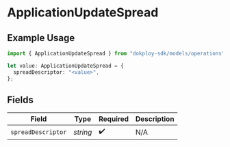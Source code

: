 # ApplicationUpdateSpread

## Example Usage

```typescript
import { ApplicationUpdateSpread } from "dokploy-sdk/models/operations";

let value: ApplicationUpdateSpread = {
  spreadDescriptor: "<value>",
};
```

## Fields

| Field              | Type               | Required           | Description        |
| ------------------ | ------------------ | ------------------ | ------------------ |
| `spreadDescriptor` | *string*           | :heavy_check_mark: | N/A                |